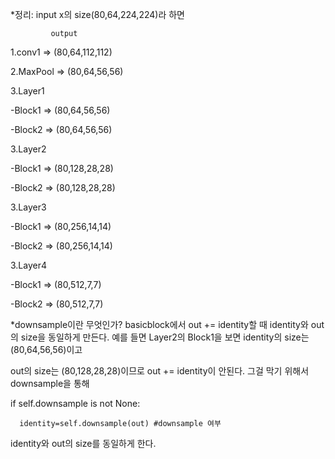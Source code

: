 *정리: input x의 size(80,64,224,224)라 하면

             output


1.conv1   => (80,64,112,112)


2.MaxPool => (80,64,56,56)

3.Layer1  


-Block1   => (80,64,56,56)


-Block2   => (80,64,56,56)


3.Layer2  


-Block1   => (80,128,28,28)


-Block2   => (80,128,28,28)



3.Layer3  


-Block1   => (80,256,14,14)


-Block2   => (80,256,14,14)


3.Layer4  


-Block1   => (80,512,7,7)


-Block2   => (80,512,7,7)


*downsample이란 무엇인가?
basicblock에서 out += identity할 때 identity와 out의 size을 동일하게 만든다. 예를 들면 Layer2의 Block1을 보면 identity의 size는 (80,64,56,56)이고 


out의 size는 (80,128,28,28)이므로 out += identity이 안된다. 그걸 막기 위해서 downsample을 통해 


if self.downsample is not None:
      
      
      identity=self.downsample(out) #downsample 여부


identity와 out의 size를 동일하게 한다.
